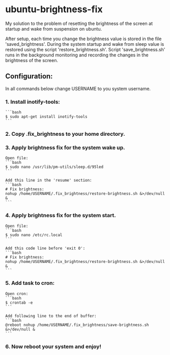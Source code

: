 ubuntu-brightness-fix
=====================
My solution to the problem of resetting the brightness of the screen
at startup and wake from suspension on ubuntu.

After setup, each time you change the brightness value is stored in the file
'saved_brightness'. During the system startup and wake from sleep value
is restored using the script 'restore_brightness.sh'. Script 'save_brightness.sh' runs in the background monitoring and recording the changes in the brightness of the screen.

## Configuration:
In all commands below change USERNAME to you system username.

### 1. Install inotify-tools:
    ```bash
    $ sudo apt-get install inotify-tools
    ```

### 2. Copy .fix_brightness to your home directory.

### 3. Apply brightness fix for the system wake up.

    Open file:
    ```bash
    $ sudo nano /usr/lib/pm-utils/sleep.d/95led
    ```

    Add this line in the 'resume' section:
    ```bash
    # Fix brightness:
    nohup /home/USERNAME/.fix_brightness/restore-brightness.sh &>/dev/null &
    ```

### 4. Apply brightness fix for the system start.

    Open file:
    ```bash
    $ sudo nano /etc/rc.local
    ```

    Add this code line before 'exit 0':
    ```bash
    # Fix brightness:
    nohup /home/USERNAME/.fix_brightness/restore-brightness.sh &>/dev/null &
    ```

### 5. Add task to cron:

    Open cron:
    ```bash
    $ crontab -e
    ```

    Add following line to the end of buffer:
    ```bash
    @reboot nohup /home/USERNAME/.fix_brightness/save-brightness.sh &>/dev/null &
    ```

### 6. Now reboot your system and enjoy!
